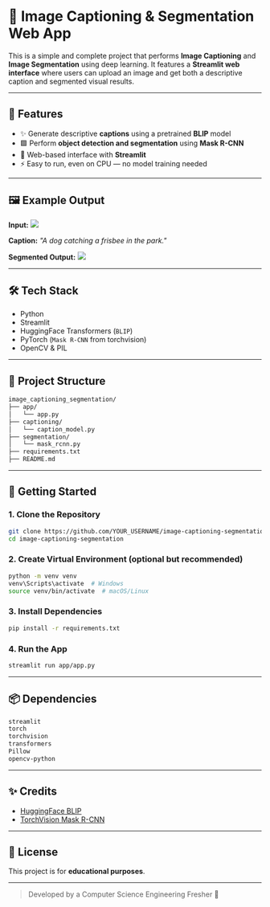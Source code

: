 # 🧠 Image Captioning & Segmentation Web App

This is a simple and complete project that performs **Image Captioning** and **Image Segmentation** using deep learning. It features a **Streamlit web interface** where users can upload an image and get both a descriptive caption and segmented visual results.

---

## 📌 Features
- ✨ Generate descriptive **captions** using a pretrained **BLIP** model
- 🟩 Perform **object detection and segmentation** using **Mask R-CNN**
- 🎯 Web-based interface with **Streamlit**
- ⚡ Easy to run, even on CPU — no model training needed

---

## 🖼️ Example Output
**Input:** ![](example_input.jpg)

**Caption:** *"A dog catching a frisbee in the park."*

**Segmented Output:** ![](example_segmented.jpg)

---

## 🛠️ Tech Stack
- Python
- Streamlit
- HuggingFace Transformers (`BLIP`)
- PyTorch (`Mask R-CNN` from torchvision)
- OpenCV & PIL

---

## 📂 Project Structure
```bash
image_captioning_segmentation/
├── app/
│   └── app.py
├── captioning/
│   └── caption_model.py
├── segmentation/
│   └── mask_rcnn.py
├── requirements.txt
├── README.md
```

---

## 🚀 Getting Started

### 1. Clone the Repository
```bash
git clone https://github.com/YOUR_USERNAME/image-captioning-segmentation.git
cd image-captioning-segmentation
```

### 2. Create Virtual Environment (optional but recommended)
```bash
python -m venv venv
venv\Scripts\activate  # Windows
source venv/bin/activate  # macOS/Linux
```

### 3. Install Dependencies
```bash
pip install -r requirements.txt
```

### 4. Run the App
```bash
streamlit run app/app.py
```

---

## 📦 Dependencies
```txt
streamlit
torch
torchvision
transformers
Pillow
opencv-python
```

---

## ✨ Credits
- [HuggingFace BLIP](https://huggingface.co/Salesforce/blip-image-captioning-base)
- [TorchVision Mask R-CNN](https://pytorch.org/vision/stable/models.html#instance-segmentation)

---

## 📜 License
This project is for **educational purposes**.

---

> Developed by a Computer Science Engineering Fresher 🚀
